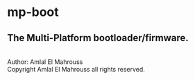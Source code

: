 # mp-boot
## The Multi-Platform bootloader/firmware.
<br>
Author: Amlal El Mahrouss
<br>
Copyright Amlal El Mahrouss all rights reserved.